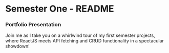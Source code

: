 # Semester One - README

### Portfolio Presentation

Join me as I take you on a whirlwind tour of my first semester projects, where ReactJS meets API fetching and CRUD functionality in a spectacular showdown!
